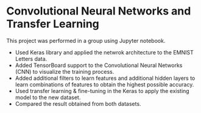 # Convolutional Neural Networks and Transfer Learning

This project was performed in a group using Jupyter notebook.

- Used Keras library and applied the netwrok architecture to the EMNIST Letters data.
- Added TensorBoard support to the Convolutional Neural Networks (CNN) to visualize the training process.
- Added additional filters to learn features and additional hidden layers to learn combinations of features to obtain the highest possible accuracy.
- Used transfer learning & fine-tuning in the Keras to apply the existing model to the new dataset.
- Compared the result obtained from both datasets.
